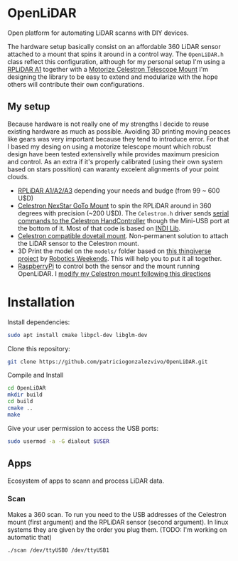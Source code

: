 # OpenLiDAR

Open platform for automating LiDAR scanns with DIY devices. 

The hardware setup basically consist on an affordable 360 LiDAR sensor attached to a mount that spins it around in a control way. The `OpenLiDAR.h` class reflect this configuration, although for my personal setup I'm using a [RPLiDAR A1](https://www.dfrobot.com/search-RPLIDAR.html) together with a [Motorize Celestron Telescope Mount](https://www.ebay.com/sch/i.html?_from=R40&_trksid=p2334524.m570.l1313.TR4.TRC0.A0.H0.Xcelestron+mount.TRS1&_nkw=celestron+mount&_sacat=0&LH_TitleDesc=0&_osacat=0&_odkw=celestron+goto) I'm designing the library to be easy to extend and modularize with the hope others will contribute their own configurations.

## My setup

Because hardware is not really one of my strengths I decide to reuse existing hardware as much as possible. Avoiding 3D printing moving peaces like gears was very important because they tend to introduce error. For that I based my desing on using a motorize telescope mount which robust design have been tested extensivelly while provides maximum presicion and control. As an extra if it's properly calibrated (using their own system based on stars possition) can waranty excelent alignments of your point clouds.

* [RPLiDAR A1/A2/A3](https://www.dfrobot.com/search-RPLIDAR.html) depending your needs and budge (from 99 ~ 600 U$D)
* [Celestron NexStar GoTo Mount](https://www.ebay.com/itm/Celestron-Astro-Fi-Computerized-GoTo-Mount-Complete-Mount-NEW/402029171407?_trkparms=aid%3D111001%26algo%3DREC.SEED%26ao%3D1%26asc%3D20160811114145%26meid%3Dac0b70c81d164dd9bf6b6775530718f0%26pid%3D100667%26rk%3D2%26rkt%3D8%26mehot%3Dnone%26sd%3D303235523326%26itm%3D402029171407%26pmt%3D0%26noa%3D1%26pg%3D2334524&_trksid=p2334524.c100667.m2042) to spin the RPLiDAR around in 360 degrees with precision (~200 U$D). The `Celestron.h` driver sends [serial commands to the Celestron HandController](http://www.nexstarsite.com/download/manuals/NexStarCommunicationProtocolV1.2.zip) though the Mini-USB port at the bottom of it. Most of that code is based on [INDI Lib](https://github.com/jochym/indi-base/blob/master/libindi/obsolete/celestronprotocol.h).
* [Celestron compatible dovetail mount](https://www.amazon.com/gp/product/B07LGN4K6L/ref=ppx_yo_dt_b_asin_title_o02_s00?ie=UTF8&psc=1). Non-permanent solution to attach the LiDAR sensor to the Celestron mount.
* 3D Print the model on the `models/` folder based on [this thingiverse project](https://www.thingiverse.com/thing:3970110) by [Robotics Weekends](https://www.thingiverse.com/Robotics_Weekends/about). This will help you to put it all together.
* [RaspberryPi](https://www.raspberrypi.org/products/raspberry-pi-4-model-b/) to control both the sensor and the mount running OpenLiDAR. I [modify my Celestron mount following this directions](https://hackaday.io/project/21088-raspberry-pi-driven-telescope-mount) 


# Installation

Install dependencies:

```bash
sudo apt install cmake libpcl-dev libglm-dev
```

Clone this repository:

```bash
git clone https://github.com/patriciogonzalezvivo/OpenLiDAR.git
```

Compile and Install

```bash
cd OpenLiDAR
mkdir build
cd build
cmake ..
make
```

Give your user permission to access the USB ports:

```bash
sudo usermod -a -G dialout $USER
```

## Apps

Ecosystem of apps to scann and process LiDAR data.

### Scan

Makes a 360 scan. To run you need to the USB addresses of the Celestron mount (first argument) and the RPLiDAR sensor (second argument). In linux systems they are given by the order you plug them. (TODO: I'm working on automatic that)

```bash
./scan /dev/ttyUSB0 /dev/ttyUSB1
```